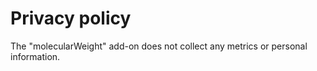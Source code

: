 # Privacy policy

The "molecularWeight" add-on does not collect any metrics or personal information.
